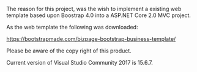 The reason for this project, was the wish to implement a existing web template based upon Boostrap 4.0 into a ASP.NET Core 2.0 MVC project.

As the web template the following was downloaded: 

https://bootstrapmade.com/bizpage-bootstrap-business-template/

Please be aware of the copy right of this product.


Current version of Visual Studio Community 2017 is 15.6.7.
